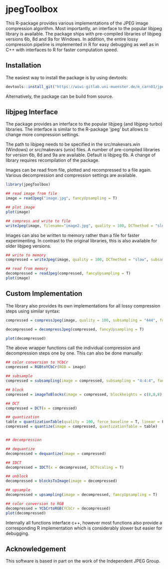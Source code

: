 # jpegToolbox


This R-package provides various implementations of the JPEG image compression algorithm.
 Most importantly, an interface to the popular libjpeg library is available. The package ships with pre-compiled libraries of libjpeg versions 6b, 8d and 9a for Windows. 
 In addition, the entire lossy compression pipeline is implemented in R for easy debugging as well as in C++ with interfaces to R for faster computation speed.


## Installation

The easiest way to install the package is by using devtools:

```R
devtools::install_git("https://wiwi-gitlab.uni-muenster.de/m_carn01/jpegToolbox")
```

Alternatively, the package can be build from source.


## libjpeg Interface

The package provides an interface to the popular libjpeg (and libjpeg-turbo) libraries.
The interface is similar to the R-package 'jpeg' but allows to change more compression settings.

The path to libjpeg needs to be specified in the src/makevars.win (Windows) or src/makevars (unix) files.
A number of pre-compiled libraries for version 6b, 8d and 9a are available. Default is libjpeg 6b.
A change of library requires recompilation of the package.

Images can be read from file, plotted and recompressed to a file again. Various decompression and compression settings are available.

```R
library(jpegToolbox)

## read image from file
image = readJpeg("image.jpg", fancyUpsampling = T)

## plot image
plot(image)

## compress and write to file
writeJpeg(image, filename="image2.jpg", quality = 100, DCTmethod = "slow", subsampling="4:4:4", force_baseline=T, optimize_coding=T , progressive=T, smoothing=0, fancyDownsampling=T)
```

Images can also be written to memory rather than a file for faster experimenting.
In contrast to the original libraries, this is also available for older libjpeg versions.

```R
## write to memory
compressed = writeJpeg(image, quality = 100, DCTmethod = "slow", subsampling="4:4:4", force_baseline=T, optimize_coding=T , progressive=T, smoothing=0, fancyDownsampling=T)

## read from memory
decompressed = readJpeg(compressed, fancyUpsampling = T)
plot(image)
```



## Custom Implementation

The library also provides its own implementations for all lossy compression steps using similar syntax:

```R
compressed = compressJpeg(image, quality = 100, subsampling = "444", force_baseline=T, linear=F, fancyDownsampling=T, libjpeg=6)

decompressed = decompressJpeg(compressed, fancyUpsampling = T)

plot(decompressed)
```


The above wrapper functions call the individual compression and decompression steps one by one. This can also be done manually:

```R
## color conversion to YCbCr
compressed = RGBtoYCbCr(RGB = image)

## subsample
compressed = subsampling(image = compressed, subsampling = "4:4:4", fancyDownsampling = T, libjpeg = 6)

## block
compressed = imageToBlocks(image = compressed, blockheights = c(8,8,8), blockwidths = c(8,8,8))

## DCT
compressed = DCT(x = compressed)

## quantization
table = quantizationTable(quality = 100, force_baseline = T, linear = F)
compressed = quantize(image = compressed, quantizationTable = table)


## decompression

## dequantize
decompressed = dequantize(image = compressed)

## IDCT
decompressed = IDCT(x = decompressed, DCTscaling = T)

## unblock
decompressed = blocksToImage(image = decompressed)

## upsample
decompressed = upsampling(image = decompressed, fancyUpsampling = T)

## color conversion to RGB
decompressed = YCbCrtoRGB(YCbCr = decompressed)
plot(decompressed)
```

Internally all functions interface c++, however most functions also provide a corresponding R implementation which is considerably slower but easier for debugging.

## Acknowledgement

This software is based in part on the work of the Independent JPEG Group.
